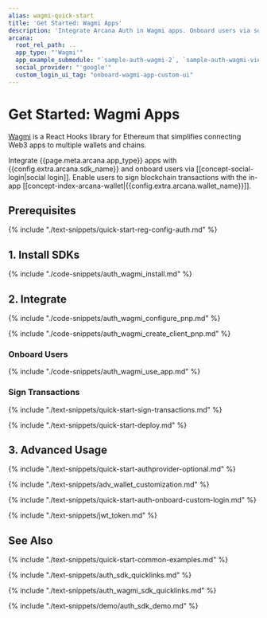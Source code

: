 ```yaml
---
alias: wagmi-quick-start
title: 'Get Started: Wagmi Apps'
description: 'Integrate Arcana Auth in Wagmi apps. Onboard users via social login. Provide instant access to the in-app Arcana wallet for signing transactions.'
arcana:
  root_rel_path: ..
  app_type: "'Wagmi'"
  app_example_submodule: "`sample-auth-wagmi-2`, `sample-auth-wagmi-viem`, `sample-auth-wagmi`"
  social_provider: "'google'"
  custom_login_ui_tag: "onboard-wagmi-app-custom-ui"
---
```


# Get Started: Wagmi Apps

[Wagmi](https://wagmi.sh/) is a React Hooks library for Ethereum that simplifies connecting Web3 apps to multiple wallets and chains. 

Integrate {{page.meta.arcana.app_type}} apps with {{config.extra.arcana.sdk_name}} and onboard users via [[concept-social-login|social login]]. Enable users to sign blockchain transactions with the in-app [[concept-index-arcana-wallet|{{config.extra.arcana.wallet_name}}]].

## Prerequisites

{% include "./text-snippets/quick-start-reg-config-auth.md" %}

## 1. Install SDKs

{% include "./code-snippets/auth_wagmi_install.md" %}

## 2. Integrate

{% include "./code-snippets/auth_wagmi_configure_pnp.md" %}

{% include "./code-snippets/auth_wagmi_create_client_pnp.md" %}

### Onboard Users

{% include "./code-snippets/auth_wagmi_use_app.md" %}

### Sign Transactions

{% include "./text-snippets/quick-start-sign-transactions.md" %}

{% include "./text-snippets/quick-start-deploy.md" %}

## 3. Advanced Usage

{% include "./text-snippets/quick-start-authprovider-optional.md" %}

{% include "./text-snippets/adv_wallet_customization.md" %}

{% include "./text-snippets/quick-start-auth-onboard-custom-login.md" %}

{% include "./text-snippets/jwt_token.md" %}

## See Also

{% include "./text-snippets/quick-start-common-examples.md" %}

{% include "./text-snippets/auth_sdk_quicklinks.md" %}

{% include "./text-snippets/auth_wagmi_sdk_quicklinks.md" %}

{% include "./text-snippets/demo/auth_sdk_demo.md" %}
